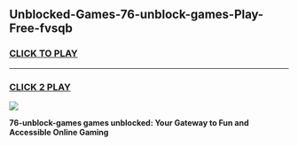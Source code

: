 
## Unblocked-Games-76-unblock-games-Play-Free-fvsqb
<h3>
<a href="https://premium76.site?title=76-unblock-games&ref=10A">CLICK TO PLAY</a></h3>
<hr>

<h3>
<a href="https://premium76.site?title=76-unblock-games&ref=10A">CLICK 2 PLAY</a>
  
</h3>

<a href="https://premium76.site?title=76-unblock-games&ref=10A"><img src="https://clearcache.store/games.png"></a>


**76-unblock-games games unblocked: Your Gateway to Fun and Accessible Online Gaming**

